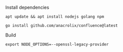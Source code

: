 
Install dependencies

```
apt update && apt install nodejs golang npm
```
```
go install github.com/anacrolix/confluence@latest
```

Build
```
export NODE_OPTIONS=--openssl-legacy-provider
```

